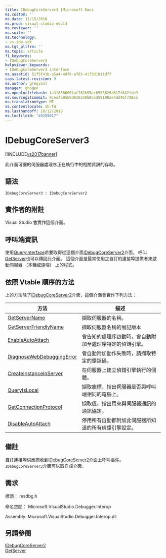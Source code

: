 ```yaml
---
title: IDebugCoreServer3 |Microsoft Docs
ms.custom: ''
ms.date: 11/15/2016
ms.prod: visual-studio-dev14
ms.reviewer: ''
ms.suite: ''
ms.technology:
- vs-ide-sdk
ms.tgt_pltfrm: ''
ms.topic: article
f1_keywords:
- IDebugCoreServer3
helpviewer_keywords:
- IDebugCoreServer3 interface
ms.assetid: 51f5f41b-a5a4-4df0-a703-41f3d1811d7f
caps.latest.revision: 9
ms.author: gregvanl
manager: ghogen
ms.openlocfilehash: fa3f888660faf787b55ac6553826d617f642fcb9
ms.sourcegitcommit: 9ceaf69568d61023868ced59108ae4dd46f720ab
ms.translationtype: MT
ms.contentlocale: zh-TW
ms.lasthandoff: 10/12/2018
ms.locfileid: "49255017"
---
```

# <a name="idebugcoreserver3"></a>IDebugCoreServer3
[!INCLUDE[vs2017banner](../../../includes/vs2017banner.md)]

此介面可讓的伺服器處理序正在執行中的相關資訊的存取。  
  
## <a name="syntax"></a>語法  
  
```  
IDebugCoreServer3 : IDebugCoreServer2  
```  
  
## <a name="notes-for-implementers"></a>實作者的附註  
 Visual Studio 會實作這個介面。  
  
## <a name="notes-for-callers"></a>呼叫端資訊  
 使用[QueryInterface](http://msdn.microsoft.com/library/62fce95e-aafa-4187-b50b-e6611b74c3b3)若要取得從這個介面[IDebugCoreServer2](../../../extensibility/debugger/reference/idebugcoreserver2.md)介面。 呼叫[GetServer](../../../extensibility/debugger/reference/idebugdefaultport2-getserver.md)也可以傳回此介面。 這個介面是最常使用之自訂的連接埠提供者來啟動伺服器 （本機或遠端） 上的程式。  
  
## <a name="methods-in-vtable-order"></a>依照 Vtable 順序的方法  
 上的方法除了[IDebugCoreServer2](../../../extensibility/debugger/reference/idebugcoreserver2.md)介面，這個介面會實作下列方法：  
  
|方法|描述|  
|------------|-----------------|  
|[GetServerName](../../../extensibility/debugger/reference/idebugcoreserver3-getservername.md)|擷取伺服器的名稱。|  
|[GetServerFriendlyName](../../../extensibility/debugger/reference/idebugcoreserver3-getserverfriendlyname.md)|擷取伺服器名稱的易記版本|  
|[EnableAutoAttach](../../../extensibility/debugger/reference/idebugcoreserver3-enableautoattach.md)|會告知的處理序啟動時，會自動附加至處理序特定的偵錯引擎。|  
|[DiagnoseWebDebuggingError](../../../extensibility/debugger/reference/idebugcoreserver3-diagnosewebdebuggingerror.md)|會自動附加動作失敗時，請擷取特定的錯誤碼。|  
|[CreateInstanceInServer](../../../extensibility/debugger/reference/idebugcoreserver3-createinstanceinserver.md)|在伺服器上建立偵錯引擎執行的個體。|  
|[QueryIsLocal](../../../extensibility/debugger/reference/idebugcoreserver3-queryislocal.md)|擷取旗標，指出伺服器是否與呼叫端相同的電腦上。|  
|[GetConnectionProtocol](../../../extensibility/debugger/reference/idebugcoreserver3-getconnectionprotocol.md)|擷取值，指出用來與伺服器通訊的通訊協定。|  
|[DisableAutoAttach](../../../extensibility/debugger/reference/idebugcoreserver3-disableautoattach.md)|停用所有自動都附加此伺服器所知道的所有偵錯引擎設定。|  
  
## <a name="remarks"></a>備註  
 自訂連接埠供應商收到[IDebugCoreServer2](../../../extensibility/debugger/reference/idebugcoreserver2.md)介面上呼叫[事件](../../../extensibility/debugger/reference/idebugportevents2-event.md)。 `IDebugCoreServer3`介面可以取自該介面。  
  
## <a name="requirements"></a>需求  
 標頭： msdbg.h  
  
 命名空間： Microsoft.VisualStudio.Debugger.Interop  
  
 Assembly: Microsoft.VisualStudio.Debugger.Interop.dll  
  
## <a name="see-also"></a>另請參閱  
 [IDebugCoreServer2](../../../extensibility/debugger/reference/idebugcoreserver2.md)   
 [GetServer](../../../extensibility/debugger/reference/idebugdefaultport2-getserver.md)

